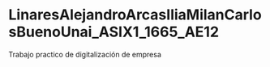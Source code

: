 # LinaresAlejandroArcasIliaMilanCarlosBuenoUnai_ASIX1_1665_AE12
Trabajo practico de digitalización de empresa
